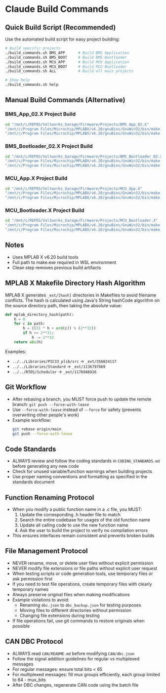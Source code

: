 # Claude Build Commands

## Quick Build Script (Recommended)
Use the automated build script for easy project building:
```bash
# Build specific projects
./build_commands.sh BMS_APP      # Build BMS Application
./build_commands.sh BMS_BOOT     # Build BMS Bootloader
./build_commands.sh MCU_APP      # Build MCU Application  
./build_commands.sh MCU_BOOT     # Build MCU Bootloader
./build_commands.sh ALL          # Build all main projects

# Show help
./build_commands.sh help
```

## Manual Build Commands (Alternative)

### BMS_App_02.X Project Build
```bash
cd "/mnt/c/REPOS/Voltworks_Garage/Firmware/Projects/BMS_App_02.X"
"/mnt/c/Program Files/Microchip/MPLABX/v6.20/gnuBins/GnuWin32/bin/make.exe" -f nbproject/Makefile-DEFAULT.mk CONF=DEFAULT clean
"/mnt/c/Program Files/Microchip/MPLABX/v6.20/gnuBins/GnuWin32/bin/make.exe" -f nbproject/Makefile-DEFAULT.mk CONF=DEFAULT
```

### BMS_Bootloader_02.X Project Build
```bash
cd "/mnt/c/REPOS/Voltworks_Garage/Firmware/Projects/BMS_Bootloader_02.X"
"/mnt/c/Program Files/Microchip/MPLABX/v6.20/gnuBins/GnuWin32/bin/make.exe" -f nbproject/Makefile-DEFAULT.mk CONF=DEFAULT clean
"/mnt/c/Program Files/Microchip/MPLABX/v6.20/gnuBins/GnuWin32/bin/make.exe" -f nbproject/Makefile-DEFAULT.mk CONF=DEFAULT
```

### MCU_App.X Project Build
```bash
cd "/mnt/c/REPOS/Voltworks_Garage/Firmware/Projects/MCU_App.X"
"/mnt/c/Program Files/Microchip/MPLABX/v6.20/gnuBins/GnuWin32/bin/make.exe" -f nbproject/Makefile-default.mk CONF=default clean
"/mnt/c/Program Files/Microchip/MPLABX/v6.20/gnuBins/GnuWin32/bin/make.exe" -f nbproject/Makefile-default.mk CONF=default
```

### MCU_Bootloader.X Project Build
```bash
cd "/mnt/c/REPOS/Voltworks_Garage/Firmware/Projects/MCU_Bootloader.X"
"/mnt/c/Program Files/Microchip/MPLABX/v6.20/gnuBins/GnuWin32/bin/make.exe" -f nbproject/Makefile-default.mk CONF=default clean
"/mnt/c/Program Files/Microchip/MPLABX/v6.20/gnuBins/GnuWin32/bin/make.exe" -f nbproject/Makefile-default.mk CONF=default
```

## Notes
- Uses MPLAB X v6.20 build tools
- Full path to make.exe required in WSL environment
- Clean step removes previous build artifacts

## MPLAB X Makefile Directory Hash Algorithm
MPLAB X generates `_ext/[hash]` directories in Makefiles to avoid filename conflicts. The hash is calculated using Java's String hashCode algorithm on the source directory path, then taking the absolute value:

```python
def mplab_directory_hash(path):
    h = 0
    for c in path:
        h = ((31 * h + ord(c)) % (2**32))
        if h >= 2**31:
            h -= 2**32
    return abs(h)
```

Examples:
- `../../Libraries/PIC33_plib/src` → `_ext/356824117`
- `../../Libraries/Standard` → `_ext/1136797869`
- `../../RTOS/Scheduler` → `_ext/1176946926`

## Git Workflow
- After rebasing a branch, you MUST force push to update the remote branch: `git push --force-with-lease`
- Use `--force-with-lease` instead of `--force` for safety (prevents overwriting other people's work)
- Example workflow:
  ```bash
  git rebase origin/main
  git push --force-with-lease
  ```

## Code Standards
- ALWAYS review and follow the coding standards in `CODING_STANDARDS.md` before generating any new code
- Check for unused variable/function warnings when building projects
- Use proper naming conventions and formatting as specified in the standards document

## Function Renaming Protocol
- When you modify a public function name in a .c file, you MUST:
  1. Update the corresponding .h header file to match
  2. Search the entire codebase for usages of the old function name
  3. Update all calling code to use the new function name
  4. Ask the user to build the project to verify no compilation errors
- This ensures interfaces remain consistent and prevents broken builds

## File Management Protocol
- NEVER rename, move, or delete user files without explicit permission
- NEVER modify file extensions or file paths without explicit user request
- When testing scripts or code generation tools, use temporary files or ask permission first
- If you need to test file operations, create temporary files with clearly temporary names
- Always preserve original files when making modifications
- Example violations to avoid:
  - Renaming `dbc.json` to `dbc_backup.json` for testing purposes
  - Moving files to different directories without permission
  - Changing file extensions during testing
- If file operations fail, use git commands to restore originals when possible

## CAN DBC Protocol
- ALWAYS read `CAN/README.md` before modifying `CAN/dbc.json`
- Follow the signal addition guidelines for regular vs multiplexed messages
- For regular messages: ensure total bits < 65
- For multiplexed messages: fill mux groups efficiently, each group limited to 64 - mux_bits
- After DBC changes, regenerate CAN code using the batch file